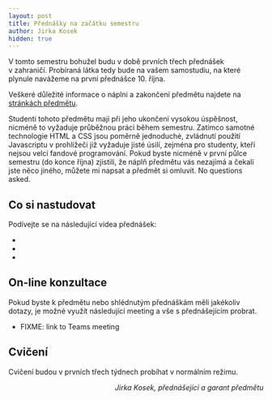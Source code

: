 ```yaml
---
layout: post
title: Přednášky na začátku semestru
author: Jirka Kosek
hidden: true
---
```


V tomto semestru bohužel budu v době prvních třech přednášek
v zahraničí. Probíraná látka tedy bude na vašem samostudiu, na které
plynule navážeme na první přednášce 10. října.

Veškeré důležité informace o náplni a zakončení předmětu najdete na
[stránkách předmětu](https://4iz268.github.io/).

Studenti tohoto předmětu mají při jeho ukončení vysokou úspěšnost,
nicméně to vyžaduje průběžnou práci během semestru. Zatímco samotné
technologie HTML a CSS jsou poměrně jednoduché, zvládnutí použití
Javascriptu v prohlížeči již vyžaduje jisté úsilí, zejména pro
studenty, kteří nejsou velcí fandové programování.  Pokud byste
nicméně v první půlce semestru (do konce října) zjistili, že náplň
předmětu vás nezajímá a čekali jste něco jiného, můžete mi napsat a
předmět si omluvit. No questions asked.

## Co si nastudovat

Podívejte se na následující videa přednášek:

* 
* 
* 

## On-line konzultace

Pokud byste k předmětu nebo shlédnutým přednáškám měli jakékoliv
dotazy, je možné využít následující meeting a vše s přednášejícím
probrat.

* FIXME: link to Teams meeting

## Cvičení

Cvičení budou v prvních třech týdnech probíhat v normálním režimu.


<p align="right"><em>Jirka Kosek, přednášející a garant předmětu</em></p>
